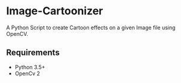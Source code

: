 # Image-Cartoonizer

A Python Script to create Cartoon effects on a given Image file using OpenCV.<br>

<h2>Requirements</h2>
<ul>
<li>Python 3.5+</li>
<li>OpenCv 2</li>
</ul>

